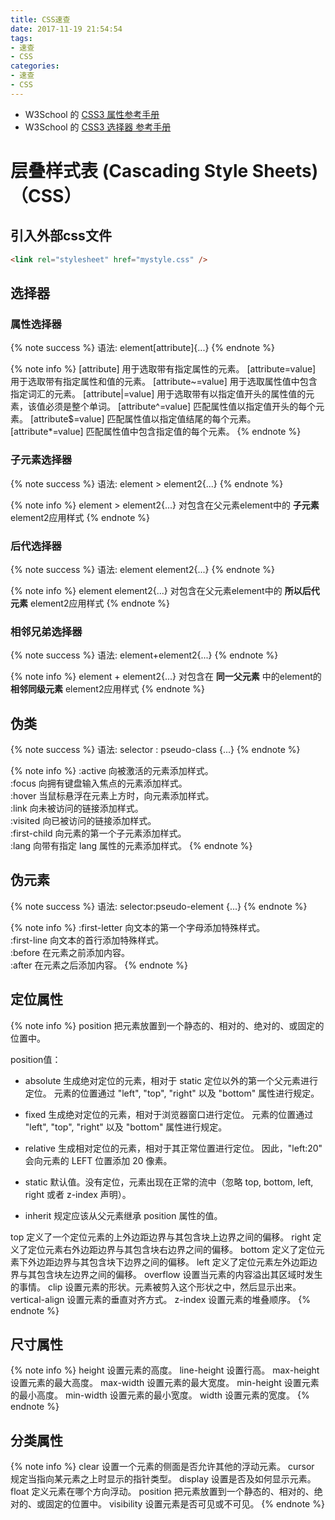 ```yaml
---
title: CSS速查
date: 2017-11-19 21:54:54
tags:
- 速查
- CSS
categories:
- 速查
- CSS
---
```


- W3School 的 [CSS3 属性参考手册](http://www.w3school.com.cn/cssref/index.asp)
- W3School 的 [CSS3 选择器 参考手册](http://www.w3school.com.cn/cssref/css_selectors.asp)

# 层叠样式表 (Cascading Style Sheets)（CSS）

## 引入外部css文件

```html
<link rel="stylesheet" href="mystyle.css" />
```

## 选择器

### 属性选择器

{% note success %}
语法: element[attribute]{...}
{% endnote %}

{% note info %}
[attribute] 	用于选取带有指定属性的元素。
[attribute=value] 	用于选取带有指定属性和值的元素。
[attribute~=value] 	用于选取属性值中包含指定词汇的元素。
[attribute|=value] 	用于选取带有以指定值开头的属性值的元素，该值必须是整个单词。
[attribute^=value] 	匹配属性值以指定值开头的每个元素。
[attribute$=value] 	匹配属性值以指定值结尾的每个元素。
[attribute*=value] 	匹配属性值中包含指定值的每个元素。
{% endnote %}

### 子元素选择器

{% note success %}
语法: element > element2{...}
{% endnote %}

{% note info %}
element  > element2{...} 对包含在父元素element中的 **子元素** element2应用样式
{% endnote %}


### 后代选择器

{% note success %}
语法: element element2{...}
{% endnote %}

{% note info %}
element element2{...} 对包含在父元素element中的 **所以后代元素** element2应用样式
{% endnote %}

### 相邻兄弟选择器

{% note success %}
语法: element+element2{...}
{% endnote %}

{% note info %}
element + element2{...} 对包含在 **同一父元素** 中的element的 **相邻同级元素** element2应用样式
{% endnote %}

## 伪类

{% note success %}
语法: selector : pseudo-class {...}
{% endnote %}

{% note info %}
:active 	向被激活的元素添加样式。 	
:focus 	向拥有键盘输入焦点的元素添加样式。 	
:hover 	当鼠标悬浮在元素上方时，向元素添加样式。 	
:link 	向未被访问的链接添加样式。 	
:visited 	向已被访问的链接添加样式。 	
:first-child 	向元素的第一个子元素添加样式。 	
:lang 	向带有指定 lang 属性的元素添加样式。
{% endnote %}

## 伪元素

{% note success %}
语法: selector:pseudo-element {...}
{% endnote %}

{% note info %}
:first-letter 	向文本的第一个字母添加特殊样式。 	
:first-line 	向文本的首行添加特殊样式。 	
:before 	在元素之前添加内容。 	
:after 	在元素之后添加内容。
{% endnote %}

## 定位属性

{% note info %}
position 	把元素放置到一个静态的、相对的、绝对的、或固定的位置中。

position值：

- absolute 	生成绝对定位的元素，相对于 static 定位以外的第一个父元素进行定位。
元素的位置通过 "left", "top", "right" 以及 "bottom" 属性进行规定。

- fixed 	生成绝对定位的元素，相对于浏览器窗口进行定位。
元素的位置通过 "left", "top", "right" 以及 "bottom" 属性进行规定。

- relative 	生成相对定位的元素，相对于其正常位置进行定位。
因此，"left:20" 会向元素的 LEFT 位置添加 20 像素。

- static 	默认值。没有定位，元素出现在正常的流中（忽略 top, bottom, left, right 或者 z-index 声明）。

- inherit 	规定应该从父元素继承 position 属性的值。

top 	定义了一个定位元素的上外边距边界与其包含块上边界之间的偏移。
right 	定义了定位元素右外边距边界与其包含块右边界之间的偏移。
bottom 	定义了定位元素下外边距边界与其包含块下边界之间的偏移。
left 	定义了定位元素左外边距边界与其包含块左边界之间的偏移。
overflow 	设置当元素的内容溢出其区域时发生的事情。
clip 	设置元素的形状。元素被剪入这个形状之中，然后显示出来。
vertical-align 	设置元素的垂直对齐方式。
z-index 	设置元素的堆叠顺序。
{% endnote %}

## 尺寸属性

{% note info %}
height 	设置元素的高度。
line-height 	设置行高。
max-height 	设置元素的最大高度。
max-width 	设置元素的最大宽度。
min-height 	设置元素的最小高度。
min-width 	设置元素的最小宽度。
width 	设置元素的宽度。
{% endnote %}

## 分类属性

{% note info %}
clear 	设置一个元素的侧面是否允许其他的浮动元素。
cursor 	规定当指向某元素之上时显示的指针类型。
display 	设置是否及如何显示元素。
float 	定义元素在哪个方向浮动。
position 	把元素放置到一个静态的、相对的、绝对的、或固定的位置中。
visibility 	设置元素是否可见或不可见。
{% endnote %}
